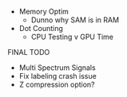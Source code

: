- Memory Optim
    - Dunno why SAM is in RAM
- Dot Counting
    - CPU Testing v GPU Time

FINAL TODO
- Multi Spectrum Signals
- Fix labeling crash issue
- Z compression option?
